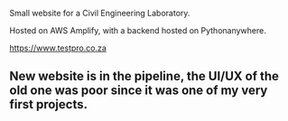 Small website for a Civil Engineering Laboratory.

Hosted on AWS Amplify, with a backend hosted on Pythonanywhere.

https://www.testpro.co.za

## New website is in the pipeline, the UI/UX of the old one was poor since it was one of my very first projects.
